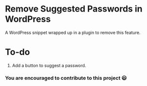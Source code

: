 # Remove Suggested Passwords in WordPress

A WordPress snippet wrapped up in a plugin to remove this feature. 

# To-do

1) Add a button to suggest a password.

### You are encouraged to contribute to this project 😃
